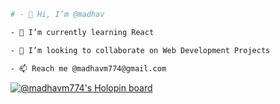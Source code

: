 ```bash
# - 👋 Hi, I’m @madhav
```
<!-- - 👀 I’m interested in ... -->
```bash
- 🌱 I’m currently learning React
```
```bash
- 💞️ I’m looking to collaborate on Web Development Projects
```
```bash
- 📫 Reach me @madhavm774@gmail.com 
```
 
 [![@madhavm774's Holopin board](https://holopin.me/madhavm774)](https://holopin.io/@madhavm774)
<!---
madhav-293/madhav-293 is a ✨ special ✨ repository because its `README.md` (this file) appears on your GitHub profile.
You can click the Preview link to take a look at your changes.
--->
